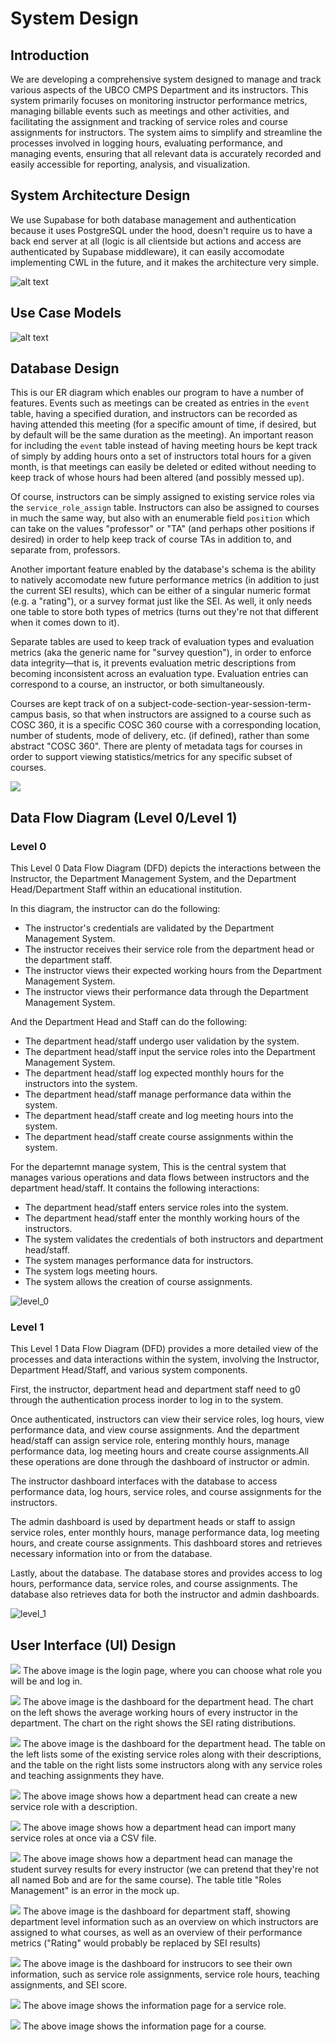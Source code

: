 # System Design

## Introduction

We are developing a comprehensive system designed to manage and track various aspects of the UBCO CMPS Department and its instructors. This system primarily focuses on monitoring instructor performance metrics, managing billable events such as meetings and other activities, and facilitating the assignment and tracking of service roles and course assignments for instructors. The system aims to simplify and streamline the processes involved in logging hours, evaluating performance, and managing events, ensuring that all relevant data is accurately recorded and easily accessible for reporting, analysis, and visualization.

## System Architecture Design

We use Supabase for both database management and authentication because it uses PostgreSQL under the hood, doesn't require us to have a back end server at all (logic is all clientside but actions and access are authenticated by Supabase middleware), it can easily accomodate implementing CWL in the future, and it makes the architecture very simple.

![alt text](./System%20Architecture%20Diagram/System%20Architecture%20Diagram.png)

## Use Case Models

![alt text](./Use%20Case%20Diagram/Use%20Case%20Diagram.png)

## Database Design

This is our ER diagram which enables our program to have a number of features. Events such as meetings can be created as entries in the `event` table, having a specified duration, and instructors can be recorded as having attended this meeting (for a specific amount of time, if desired, but by default will be the same duration as the meeting). An important reason for including the `event` table instead of having meeting hours be kept track of simply by adding hours onto a set of instructors total hours for a given month, is that meetings can easily be deleted or edited without needing to keep track of whose hours had been altered (and possibly messed up).

Of course, instructors can be simply assigned to existing service roles via the `service_role_assign` table. Instructors can also be assigned to courses in much the same way, but also with an enumerable field `position` which can take on the values "professor" or "TA" (and perhaps other positions if desired) in order to help keep track of course TAs in addition to, and separate from, professors.

Another important feature enabled by the database's schema is the ability to natively accomodate new future performance metrics (in addition to just the current SEI results), which can be either of a singular numeric format (e.g. a "rating"), or a survey format just like the SEI. As well, it only needs one table to store both types of metrics (turns out they're not that different when it comes down to it).

Separate tables are used to keep track of evaluation types and evaluation metrics (aka the generic name for "survey question"), in order to enforce data integrity—that is, it prevents evaluation metric descriptions from becoming inconsistent across an evaluation type. Evaluation entries can correspond to a course, an instructor, or both simultaneously.

Courses are kept track of on a subject-code-section-year-session-term-campus basis, so that when instructors are assigned to a course such as COSC 360, it is a specific COSC 360 course with a corresponding location, number of students, mode of delivery, etc. (if defined), rather than some abstract "COSC 360". There are plenty of metadata tags for courses in order to support viewing statistics/metrics for any specific subset of courses.

![](./ER%20Diagram/ER%20Diagram.png)

## Data Flow Diagram (Level 0/Level 1)

### Level 0

This Level 0 Data Flow Diagram (DFD) depicts the interactions between the Instructor, the Department Management System, and the Department Head/Department Staff within an educational institution. 

In this diagram, the instructor can do the following:

- The instructor's credentials are validated by the Department Management System.
- The instructor receives their service role from the department head or the department staff.
- The instructor views their expected working hours from the Department Management System.
- The instructor views their performance data through the Department Management System.

And the Department Head and Staff can do the following:

- The department head/staff undergo user validation by the system.
- The department head/staff input the service roles into the Department Management System.
- The department head/staff log expected monthly hours for the instructors into the system.
- The department head/staff manage performance data within the system.
- The department head/staff create and log meeting hours into the system.
- The department head/staff create course assignments within the system.

For the departemnt manage system, This is the central system that manages various operations and data flows between instructors and the department head/staff. It contains the following interactions:

- The department head/staff enters service roles into the system.
- The department head/staff enter the monthly working hours of the instructors.
- The system validates the credentials of both instructors and department head/staff.
- The system manages performance data for instructors.
- The system logs meeting hours.
- The system allows the creation of course assignments.



![level_0](./DFD%20Diagram/DFD_level_0.png)

### Level 1
This Level 1 Data Flow Diagram (DFD) provides a more detailed view of the processes and data interactions within the system, involving the Instructor, Department Head/Staff, and various system components.

First, the instructor, department head and department staff need to g0 through the authentication process inorder to log in to the system. 

Once authenticated, instructors can view their service roles, log hours, view performance data, and view course assignments. And the department head/staff can assign service role, entering monthly hours, manage performance data, log meeting hours and create course assignments.All these operations are done through the dashboard of instructor or admin.  

The instructor dashboard interfaces with the database to access performance data, log hours, service roles, and course assignments for the instructors.

The admin dashboard is used by department heads or staff to assign service roles, enter monthly hours, manage performance data, log meeting hours, and create course assignments. This dashboard stores and retrieves necessary information into or from the database.

Lastly, about the database. The database stores and provides access to log hours, performance data, service roles, and course assignments. The database also retrieves data for both the instructor and admin dashboards.

![level_1](./DFD%20Diagram/DFD_level_1.png)

## User Interface (UI) Design

![](./UI%20Mockups/Login_Signup%20Page/Login%20Page.png)
The above image is the login page, where you can choose what role you will be and log in.

![](./UI%20Mockups/Dashboard/Dept%20Head%20Dashboard%201.png)
The above image is the dashboard for the department head. The chart on the left shows the average working hours of every instructor in the department. The chart on the right shows the SEI rating distributions.

![](./UI%20Mockups/Dashboard/Dept%20Head%20Dashboard%202.png)
The above image is the dashboard for the department head. The table on the left lists some of the existing service roles along with their descriptions, and the table on the right lists some instructors along with any service roles and teaching assignments they have.

![](./UI%20Mockups/Dashboard/Dept%20Head%20Dashboard%203.png)
The above image shows how a department head can create a new service role with a description.

![](./UI%20Mockups/Dashboard/Dept%20Head%20Dashboard%204.png)
The above image shows how a department head can import many service roles at once via a CSV file.

![](./UI%20Mockups/Dashboard/Dept%20Head%20Dashboard%205.png)
The above image shows how a department head can manage the student survey results for every instructor (we can pretend that they're not all named Bob and are for the same course). The table title "Roles Management" is an error in the mock up.

![](./UI%20Mockups/Dashboard/Staff%20Dashboard.png)
The above image is the dashboard for department staff, showing department level information such as an overview on which instructors are assigned to what courses, as well as an overview of their performance metrics ("Rating" would probably be replaced by SEI results)

![](./UI%20Mockups/Dashboard/Instructor%20Dashboard.png)
The above image is the dashboard for instrucors to see their own information, such as service role assignments, service role hours, teaching assignments, and SEI score.

![](./UI%20Mockups/Service%20Role%20Page/Service%20Role%20Page.png)
The above image shows the information page for a service role.

![](./UI%20Mockups/Course%20Page/Course%20Page.png)
The above image shows the information page for a course.
